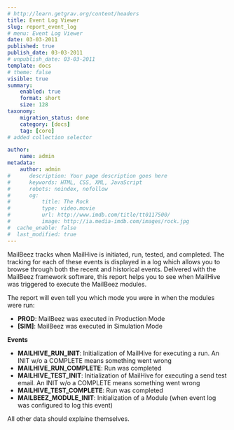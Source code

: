 ```yaml
---
# http://learn.getgrav.org/content/headers
title: Event Log Viewer
slug: report_event_log
# menu: Event Log Viewer
date: 03-03-2011
published: true
publish_date: 03-03-2011
# unpublish_date: 03-03-2011
template: docs
# theme: false
visible: true
summary:
    enabled: true
    format: short
    size: 128
taxonomy:
    migration_status: done
    category: [docs]
    tag: [core]
# added collection selector

author:
    name: admin
metadata:
    author: admin
#      description: Your page description goes here
#      keywords: HTML, CSS, XML, JavaScript
#      robots: noindex, nofollow
#      og:
#          title: The Rock
#          type: video.movie
#          url: http://www.imdb.com/title/tt0117500/
#          image: http://ia.media-imdb.com/images/rock.jpg
#  cache_enable: false
#  last_modified: true
---
```



MailBeez tracks when MailHive is initiated, run, tested, and completed. The tracking for each of these events is displayed in a log which allows you to browse through both the recent and historical events. Delivered with the MailBeez framework software, this report helps you to see when MailHive was triggered to execute the MailBeez modules.

The report will even tell you which mode you were in when the modules were run:

- **PROD**: MailBeez was executed in Production Mode
- **[SIM]**: MailBeez was executed in Simulation Mode

**Events**

- **MAILHIVE_RUN_INIT**: Initialization of MailHive for executing a run. An INIT w/o a COMPLETE means something went wrong
- **MAILHIVE_RUN_COMPLETE**: Run was completed
- **MAILHIVE_TEST_INIT**: Initialization of MailHive for executing a send test email. An INIT w/o a COMPLETE means something went wrong
- **MAILHIVE_TEST_COMPLETE**: Run was completed
- **MAILBEEZ_MODULE_INIT**: Initialization of a Module (when event log was configured to log this event)


All other data should explaine themselves.